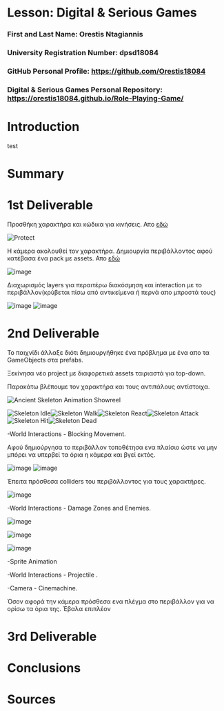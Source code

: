 # Lesson: Digital & Serious Games

### First and Last Name: Orestis Ntagiannis
### University Registration Number: dpsd18084
### GitHub Personal Profile: https://github.com/Orestis18084
### Digital & Serious Games Personal Repository: https://orestis18084.github.io/Role-Playing-Game/

# Introduction

test

# Summary


# 1st Deliverable

Προσθήκη χαρακτήρα και κώδικα για κινήσεις.
Απο [εδώ](https://craftpix.net/freebies/free-knight-character-sprites-pixel-art/)

![Protect](https://user-images.githubusercontent.com/116592885/201412815-0b4370a9-46f1-45c5-9406-f04aa2621d04.png)
 
Η κάμερα ακολουθεί τον χαρακτήρα.
Δημιουργία περιβάλλοντος αφού κατέβασα ένα pack με assets.
Απο [εδώ](https://angrysnail.itch.io/pixel-art-graveyard-tileset)

![image](https://user-images.githubusercontent.com/116592885/201414807-4c3116cb-c960-4c35-ac82-16ade2b3ae88.png)

Διαχωρισμός layers για περαιτέρω διακόσμηση και interaction με το περιβάλλον(κρύβεται πίσω από αντικείμενα ή περνά απο μπροστά τους)

![image](https://user-images.githubusercontent.com/116592885/201414855-5b2f915d-4bf4-421c-bc62-1701cd53b8ed.png)
![image](https://user-images.githubusercontent.com/116592885/201414912-644e4885-2292-47fd-9003-bc7b6ed30ef2.png)


# 2nd Deliverable

Το παιχνίδι άλλαξε διότι δημιουργήθηκε ένα πρόβλημα με ένα απο τα GameObjects στα prefabs.

Ξεκίνησα νέο project με διαφορετικά assets ταιριαστά για top-down.

Παρακάτω βλέπουμε τον χαρακτήρα και τους αντιπάλους αντίστοιχα.


![Ancient Skeleton Animation Showreel](https://user-images.githubusercontent.com/116592885/208311618-fcff51b0-354c-4018-8459-8c431544684e.gif)

![Skeleton Idle](https://user-images.githubusercontent.com/116592885/208311684-d6d008d4-03c6-436f-94d8-c9b40306cfb6.gif)![Skeleton Walk](https://user-images.githubusercontent.com/116592885/208312335-c7eefa33-815d-40bb-801e-29a777dd3031.gif)![Skeleton React](https://user-images.githubusercontent.com/116592885/208312339-d4120a7f-5ab9-4d42-8500-a68054e01fac.gif)![Skeleton Attack](https://user-images.githubusercontent.com/116592885/208312305-9f4f78e9-f7dd-4ec7-aeec-d411e1e858be.gif)![Skeleton Hit](https://user-images.githubusercontent.com/116592885/208312309-64a103c2-4265-4163-a166-6f3b943af82c.gif)![Skeleton Dead](https://user-images.githubusercontent.com/116592885/208312310-9e9715ae-9163-4cc3-9e8c-548edb83b374.gif)




 -World Interactions - Blocking Movement.
 
 Αφού δημιούργησα το περιβάλλον τοποθέτησα ενα πλαίσιο ώστε να μην μπόρει να υπερβεί τα όρια η κάμερα και βγεί εκτός.
 
 ![image](https://user-images.githubusercontent.com/116592885/208311512-cfff7549-f735-4552-86f5-f49fbfb85340.png)
 ![image](https://user-images.githubusercontent.com/116592885/208311550-c922e6fa-4af1-4378-876b-c2634da69371.png)
 
 Έπειτα πρόσθεσα colliders του περιβάλλοντος για τους χαρακτήρες.

![image](https://user-images.githubusercontent.com/116592885/208311530-6514d8c3-cf7b-434e-8046-608cf03b4018.png)



 -World Interactions - Damage Zones and Enemies. 
 
 ![image](https://user-images.githubusercontent.com/116592885/208311577-c70cac61-365f-4dc1-845f-f8e0e42a36bc.png)
 
 ![image](https://user-images.githubusercontent.com/116592885/208311591-fc31e021-033f-48fe-afe1-7a1725611778.png)
 
![image](https://user-images.githubusercontent.com/116592885/208311596-d932cf25-1aa2-4f1f-98bd-a7d2f85c9142.png)



 -Sprite Animation

 -World Interactions - Projectile .

 -Camera - Cinemachine.

Όσον αφορά την κάμερα πρόσθεσα ενα πλέγμα στο περιβάλλον για να ορίσω τα όρια της.
Έβαλα επιπλέον



# 3rd Deliverable 


# Conclusions


# Sources
